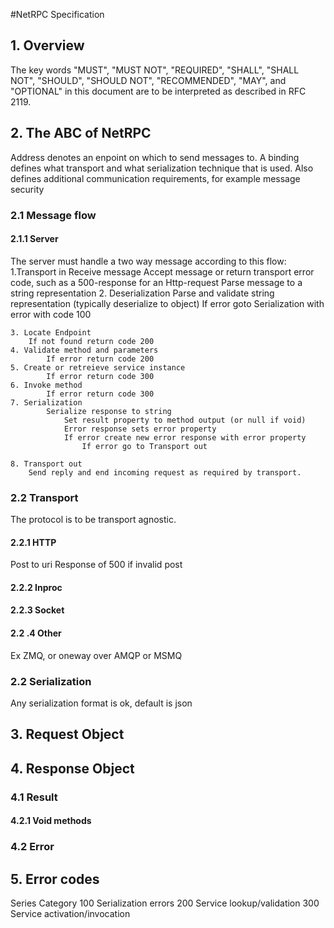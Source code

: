 #NetRPC Specification

## 1. Overview
The key words "MUST", "MUST NOT", "REQUIRED", "SHALL", "SHALL NOT", "SHOULD", "SHOULD NOT", "RECOMMENDED", "MAY", and "OPTIONAL" in this document are to be interpreted as described in RFC 2119.

## 2. The ABC of NetRPC
Address denotes an enpoint on which to send messages to.
A binding defines what transport and what serialization technique that is used. Also defines additional communication requirements, for example message security
### 2.1 Message flow
#### 2.1.1 Server
The server must handle a two way message according to this flow:
	1.Transport in
		Receive message
			Accept message or return transport error code, such as a 500-response for an Http-request
		Parse message to a string representation
	2. Deserialization 
		Parse and validate string representation (typically deserialize to object)
			If error goto Serialization with error with code 100

	3. Locate Endpoint
		If not found return code 200
	4. Validate method and parameters
			If error return code 200
	5. Create or retreieve service instance 
			If error return code 300
	6. Invoke method
			If error return code 300
	7. Serialization
			Serialize response to string
				Set result property to method output (or null if void)
				Error response sets error property
				If error create new error response with error property
					If error go to Transport out

	8. Transport out
		Send reply and end incoming request as required by transport.


### 2.2 Transport
The protocol is to be transport agnostic.

#### 2.2.1 HTTP
Post to uri
Response of 500 if invalid post
#### 2.2.2 Inproc
#### 2.2.3 Socket
#### 2.2 .4 Other 
Ex ZMQ, or oneway over AMQP or MSMQ

### 2.2 Serialization
Any serialization format is ok, default is json

## 3. Request Object

## 4. Response Object
### 4.1 Result
#### 4.2.1 Void methods
### 4.2 Error
## 5. Error codes
Series 	Category
100 	Serialization errors
200		Service lookup/validation
300		Service activation/invocation
